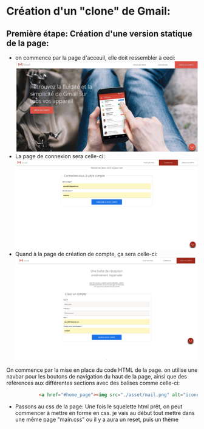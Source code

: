 # Création d'un "clone" de Gmail:
## Première étape: Création d'une version statique de la page:
* on commence par la page d'acceuil, elle doit ressembler à ceci:
![Image du résultat attendu](./asset/page_accueil.png) 
* La page de connexion sera celle-ci: 
![Image page connexion](./asset/page_connexion.png) 
* Quand à la page de création de compte, ça sera celle-ci:
![Image création compte](./asset/page_creation.png)

On commence par la mise en place du code HTML de la page.
on utilise une navbar pour les boutons de navigation du haut de la page, ainsi que des références aux différentes sections avec des balises comme celle-ci:
```html
            <a href="#home_page"><img src="./asset/mail.png" alt="icone d'acceuil gmail">Gmail</a>

```
* Passons au css de la page:
Une fois le squelette html prêt, on peut commencer à mettre en forme en css.
je vais au début tout mettre dans une même page "main.css"
ou il y a aura un reset, puis un thème
